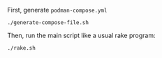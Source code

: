 First, generate `podman-compose.yml`
```
./generate-compose-file.sh
```

Then, run the main script like a usual rake program:
```
./rake.sh
```
